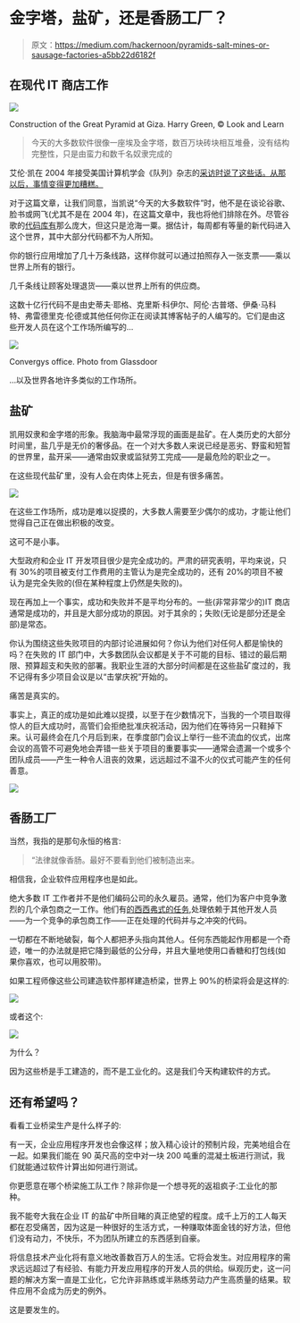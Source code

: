 # 金字塔，盐矿，还是香肠工厂？

> 原文：<https://medium.com/hackernoon/pyramids-salt-mines-or-sausage-factories-a5bb22d6182f>

## 在现代 IT 商店工作

![](img/96c18de46a781e56dac0dee3a0caad1e.png)

Construction of the Great Pyramid at Giza. Harry Green, © Look and Learn

> 今天的大多数软件很像一座埃及金字塔，数百万块砖块相互堆叠，没有结构完整性，只是由蛮力和数千名奴隶完成的

艾伦·凯在 2004 年接受美国计算机学会《队列》杂志的[采访时说了这些话。从那以后，事情变得更加糟糕。](https://queue.acm.org/detail.cfm?id=1039523)

对于这篇文章，让我们同意，当凯说“今天的大多数软件”时，他不是在谈论谷歌、脸书或网飞(尤其不是在 2004 年)，在这篇文章中，我也将他们排除在外。尽管谷歌的[代码库有](http://www.visualcapitalist.com/millions-lines-of-code/)那么庞大，但这只是沧海一粟。据估计，每周都有等量的新代码进入这个世界，其中大部分代码都不为人所知。

你的银行应用增加了几十万条线路，这样你就可以通过拍照存入一张支票——乘以世界上所有的银行。

几千条线让顾客处理退货——乘以世界上所有的供应商。

这数十亿行代码不是由史蒂夫·耶格、克里斯·科伊尔、阿伦·古普塔、伊桑·马科特、弗雷德里克·伦德或其他任何你正在阅读其博客帖子的人编写的。它们是由这些开发人员在这个工作场所编写的…

![](img/652121204eafe1fc17e0011eea0605b3.png)

Convergys office. Photo from Glassdoor

…以及世界各地许多类似的工作场所。

## 盐矿

凯用奴隶和金字塔的形象。我脑海中最常浮现的画面是盐矿。在人类历史的大部分时间里，盐几乎是无价的奢侈品。在一个对大多数人来说已经是恶劣、野蛮和短暂的世界里，盐开采——通常由奴隶或监狱劳工完成——是最危险的职业之一。

在这些现代盐矿里，没有人会在肉体上死去，但是有很多痛苦。

![](img/0568787b12c18b85f0576abc48e3e526.png)

在这些工作场所，成功是难以捉摸的，大多数人需要至少偶尔的成功，才能让他们觉得自己正在做出积极的改变。

这可不是小事。

大型政府和企业 IT 开发项目很少是完全成功的。严肃的研究表明，平均来说，只有 30%的项目被支付工作费用的主管认为是完全成功的，还有 20%的项目不被认为是完全失败的(但在某种程度上仍然是失败的)。

现在再加上一个事实，成功和失败并不是平均分布的。一些(非常非常少的)IT 商店通常是成功的，并且是大部分成功的原因。对于其余的；失败(无论是部分还是全部)是常态。

你认为围绕这些失败项目的内部讨论进展如何？你认为他们对任何人都是愉快的吗？在失败的 IT 部门中，大多数团队会议都是关于不可能的目标、错过的最后期限、预算超支和失败的部署。我职业生涯的大部分时间都是在这些盐矿度过的，我不记得有多少项目会议是以“击掌庆祝”开始的。

痛苦是真实的。

事实上，真正的成功是如此难以捉摸，以至于在少数情况下，当我的一个项目取得惊人的巨大成功时，高管们会拒绝批准庆祝活动，因为他们在等待另一只鞋掉下来。认可最终会在几个月后到来，在季度部门会议上举行一些不流血的仪式，出席会议的高管不可避免地会弄错一些关于项目的重要事实——通常会遗漏一个或多个团队成员——产生一种令人沮丧的效果，远远超过不温不火的仪式可能产生的任何善意。

![](img/74e3c315fecbe7e43fffd3670dc93e4c.png)

## 香肠工厂

当然，我指的是那句永恒的格言:

> “法律就像香肠。最好不要看到他们被制造出来。

相信我，企业软件应用程序也是如此。

绝大多数 IT 工作者并不是他们编码公司的永久雇员。通常，他们为客户中竞争激烈的几个承包商之一工作。他们有[的西西弗式的任务](https://www.thefreedictionary.com/Sisyphean+task),处理依赖于其他开发人员——为一个竞争的承包商工作——正在处理的代码并与之冲突的代码。

一切都在不断地破裂，每个人都把矛头指向其他人。任何东西能起作用都是一个奇迹，唯一的办法就是把它降到最低的公分母，并且大量地使用口香糖和打包线(如果你喜欢，也可以用胶带)。

如果工程师像这些公司建造软件那样建造桥梁，世界上 90%的桥梁将会是这样的:

![](img/c16c719fe32fcb3b692b87a0e2392651.png)

或者这个:

![](img/2a6e2f1b38d2b3d0c24d43f812b98774.png)

为什么？

因为这些桥是手工建造的，而不是工业化的。这是我们今天构建软件的方式。

## 还有希望吗？

看看工业桥梁生产是什么样子的:

有一天，企业应用程序开发也会像这样；放入精心设计的预制片段，完美地组合在一起。如果我们能在 90 英尺高的空中对一块 200 吨重的混凝土板进行测试，我们就能通过软件计算出如何进行测试。

你更愿意在哪个桥梁施工队工作？除非你是一个想寻死的返祖疯子:工业化的那种。

我不能夸大我在企业 IT 的盐矿中所目睹的真正绝望的程度。成千上万的工人每天都在忍受痛苦，因为这是一种很好的生活方式，一种赚取体面金钱的好方法，但他们没有动力，不快乐，不为团队所建立的东西感到自豪。

将信息技术产业化将有意义地改善数百万人的生活。它将会发生。对应用程序的需求远远超过了有经验、有能力开发应用程序的开发人员的供给。纵观历史，这一问题的解决方案一直是工业化，它允许非熟练或半熟练劳动力产生高质量的结果。软件应用不会成为历史的例外。

这是要发生的。
